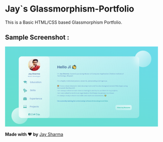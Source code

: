 # Jay`s Glassmorphism-Portfolio
This is a Basic HTML/CSS based Glassmorphism Portfolio.

## Sample Screenshot :
<p align="center">
  <img  src="images/screenshot.png">

**Made with ♥ by** [Jay Sharma](https://www.linkedin.com/in/j-shharma/)
